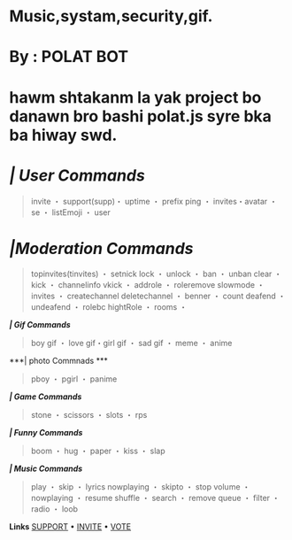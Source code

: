 # Music,systam,security,gif.

# By : POLAT BOT

# hawm shtakanm la yak project bo danawn bro bashi polat.js syre bka ba hiway swd.


#  ***| User Commands***
> invite ・ support(supp)・ uptime ・ prefix
> ping ・ invites・avatar ・ se ・ 
> listEmoji ・ user

 # ***|Moderation Commands***
> topinvites(tinvites) ・ setnick
> lock ・ unlock ・ ban ・ unban
> clear ・ kick ・ channelinfo
> vkick ・ addrole ・ roleremove
> slowmode ・ invites ・ createchannel
> deletechannel ・ benner ・ count
> deafend ・ undeafend ・ rolebc
> hightRole ・ rooms ・

***| Gif Commands***
> boy gif ・ love gif・girl gif ・ sad gif ・ meme ・ 
> anime

 ***| photo Commnads ***
> pboy ・ pgirl ・ panime 

 ***| Game Commands***
> stone ・ scissors ・ slots ・ rps

 ***| Funny Commands***
> boom ・ hug ・ paper ・ kiss ・ slap

 ***| Music Commands***
> play ・ skip ・ lyrics
> nowplaying ・ skipto ・ stop
> volume ・ nowplaying ・ resume
> shuffle ・ search ・ remove
> queue ・ filter ・ radio ・ loob

 **Links**
[SUPPORT]()  •  [INVITE]()  •  [VOTE]()
